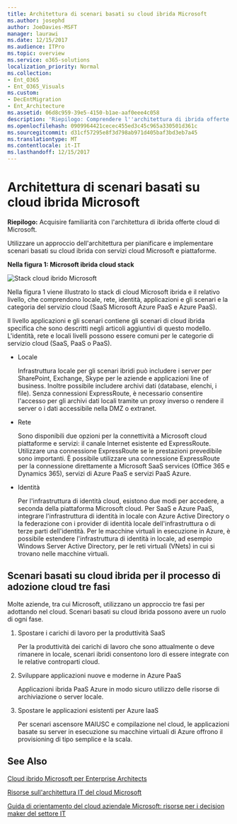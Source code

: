 ```yaml
---
title: Architettura di scenari basati su cloud ibrida Microsoft
ms.author: josephd
author: JoeDavies-MSFT
manager: laurawi
ms.date: 12/15/2017
ms.audience: ITPro
ms.topic: overview
ms.service: o365-solutions
localization_priority: Normal
ms.collection:
- Ent_O365
- Ent_O365_Visuals
ms.custom:
- DecEntMigration
- Ent_Architecture
ms.assetid: 06d8c959-39e5-4150-b1ae-aaf0eee4c058
description: 'Riepilogo: Comprendere l''architettura di ibrida offerte cloud di Microsoft.'
ms.openlocfilehash: 0909964421cecec455ed3c45c965a330501d361c
ms.sourcegitcommit: d31cf57295e8f3d798ab971d405baf3bd3eb7a45
ms.translationtype: MT
ms.contentlocale: it-IT
ms.lasthandoff: 12/15/2017
---
```

# <a name="architecture-of-microsoft-hybrid-cloud-scenarios"></a>Architettura di scenari basati su cloud ibrida Microsoft

 **Riepilogo:** Acquisire familiarità con l'architettura di ibrida offerte cloud di Microsoft.
  
Utilizzare un approccio dell'architettura per pianificare e implementare scenari basati su cloud ibrida con servizi cloud Microsoft e piattaforme.
  
**Nella figura 1: Microsoft ibrida cloud stack**

![Stack cloud ibrido Microsoft](images/Hybrid_Poster/Hybrid_Cloud_Stack.png)
  
Nella figura 1 viene illustrato lo stack di cloud Microsoft ibrida e il relativo livello, che comprendono locale, rete, identità, applicazioni e gli scenari e la categoria del servizio cloud (SaaS Microsoft Azure PaaS e Azure PaaS).
  
Il livello applicazioni e gli scenari contiene gli scenari di cloud ibrida specifica che sono descritti negli articoli aggiuntivi di questo modello. L'identità, rete e locali livelli possono essere comuni per le categorie di servizio cloud (SaaS, PaaS o PaaS).
  
- Locale
    
    Infrastruttura locale per gli scenari ibridi può includere i server per SharePoint, Exchange, Skype per le aziende e applicazioni line of business. Inoltre possibile includere archivi dati (database, elenchi, i file). Senza connessioni ExpressRoute, è necessario consentire l'accesso per gli archivi dati locali tramite un proxy inverso o rendere il server o i dati accessibile nella DMZ o extranet.
    
- Rete
    
    Sono disponibili due opzioni per la connettività a Microsoft cloud piattaforme e servizi: il canale Internet esistente ed ExpressRoute. Utilizzare una connessione ExpressRoute se le prestazioni prevedibile sono importanti. È possibile utilizzare una connessione ExpressRoute per la connessione direttamente a Microsoft SaaS services (Office 365 e Dynamics 365), servizi di Azure PaaS e servizi PaaS Azure.
    
- Identità
    
    Per l'infrastruttura di identità cloud, esistono due modi per accedere, a seconda della piattaforma Microsoft cloud. Per SaaS e Azure PaaS, integrare l'infrastruttura di identità in locale con Azure Active Directory o la federazione con i provider di identità locale dell'infrastruttura o di terze parti dell'identità. Per le macchine virtuali in esecuzione in Azure, è possibile estendere l'infrastruttura di identità in locale, ad esempio Windows Server Active Directory, per le reti virtuali (VNets) in cui si trovano nelle macchine virtuali.
    
## <a name="hybrid-cloud-scenarios-for-the-three-phase-cloud-adoption-process"></a>Scenari basati su cloud ibrida per il processo di adozione cloud tre fasi

Molte aziende, tra cui Microsoft, utilizzano un approccio tre fasi per adottando nel cloud. Scenari basati su cloud ibrida possono avere un ruolo di ogni fase.
  
1. Spostare i carichi di lavoro per la produttività SaaS
    
    Per la produttività dei carichi di lavoro che sono attualmente o deve rimanere in locale, scenari ibridi consentono loro di essere integrate con le relative controparti cloud.
    
2. Sviluppare applicazioni nuove e moderne in Azure PaaS
    
    Applicazioni ibrida PaaS Azure in modo sicuro utilizzo delle risorse di archiviazione o server locale.
    
3. Spostare le applicazioni esistenti per Azure IaaS
    
    Per scenari ascensore MAIUSC e compilazione nel cloud, le applicazioni basate su server in esecuzione su macchine virtuali di Azure offrono il provisioning di tipo semplice e la scala.
    
## <a name="see-also"></a>See Also

[Cloud ibrido Microsoft per Enterprise Architects](microsoft-hybrid-cloud-for-enterprise-architects.md)
  
[Risorse sull'architettura IT del cloud Microsoft](microsoft-cloud-it-architecture-resources.md)

[Guida di orientamento del cloud aziendale Microsoft: risorse per i decision maker del settore IT](https://sway.com/FJ2xsyWtkJc2taRD)



